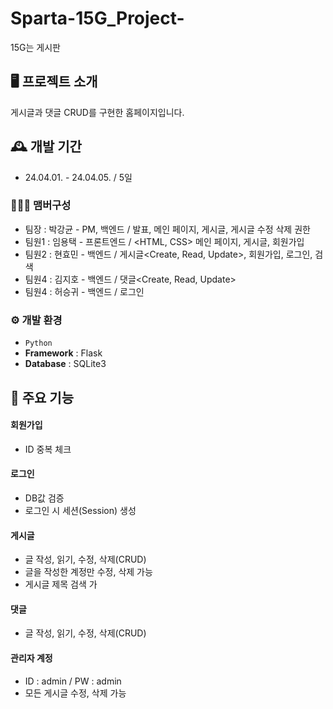# Sparta-15G_Project-
15G는 게시판


## 🖥️ 프로젝트 소개
게시글과 댓글 CRUD를 구현한 홈페이지입니다.
<br>

## 🕰️ 개발 기간
* 24.04.01. - 24.04.05. / 5일

### 🧑‍🤝‍🧑 맴버구성
 - 팀장  : 박강균 - PM, 백엔드 / 발표, 메인 페이지, 게시글<Delete>, 게시글 수정 삭제 권한
 - 팀원1 : 임용택 - 프론트엔드 / <HTML, CSS> 메인 페이지, 게시글, 회원가입
 - 팀원2 : 현효민 - 백엔드 / 게시글<Create, Read, Update>, 회원가입, 로그인, 검색
 - 팀원4 : 김지호 - 백엔드 / 댓글<Create, Read, Update>
 - 팀원4 : 허승귀 - 백엔드 / 로그인

### ⚙️ 개발 환경
- `Python`
- **Framework** : Flask
- **Database** : SQLite3
## 📌 주요 기능
#### 회원가입
- ID 중복 체크
#### 로그인
- DB값 검증
- 로그인 시 세션(Session) 생성
#### 게시글
- 글 작성, 읽기, 수정, 삭제(CRUD)
- 글을 작성한 계정만 수정, 삭제 가능
- 게시글 제목 검색 가
#### 댓글
- 글 작성, 읽기, 수정, 삭제(CRUD)
#### 관리자 계정
- ID : admin / PW : admin
- 모든 게시글 수정, 삭제 가능
